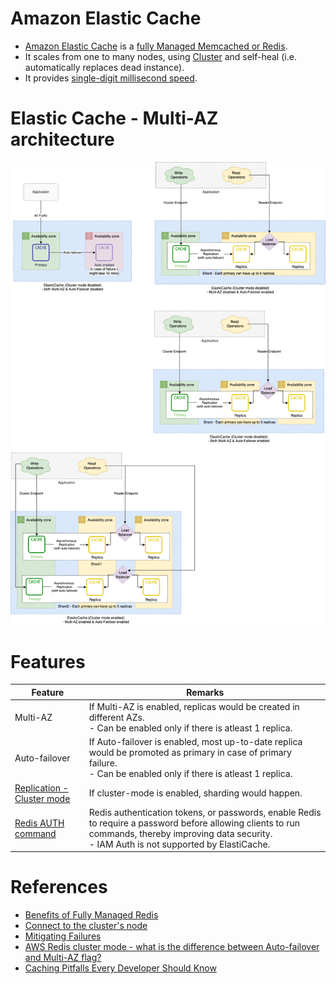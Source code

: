 # Amazon Elastic Cache
- [Amazon Elastic Cache](https://aws.amazon.com/elasticache/) is a [fully Managed Memcached or Redis](https://github.com/Anshul619/HLD-System-Designs/blob/main/1_Databases/8_Caching-InMemory-Databases/Redis/Readme.md).
- It scales from one to many nodes, using [Cluster](https://github.com/Anshul619/HLD-System-Designs/blob/main/4_Scalability/ServersCluster.md) and self-heal (i.e. automatically replaces dead instance).
- It provides [single-digit millisecond speed](https://github.com/Anshul619/HLD-System-Designs/blob/main/4_Scalability/Latency.md).

# Elastic Cache - Multi-AZ architecture

![img.png](assets/ElasticCache-Multi-AZ.drawio.png)

# Features

| Feature                                                                                     | Remarks                                                                                                                                                                                                 |
|---------------------------------------------------------------------------------------------|---------------------------------------------------------------------------------------------------------------------------------------------------------------------------------------------------------|
| Multi-AZ                                                                                    | If Multi-AZ is enabled, replicas would be created in different AZs.<br/>- Can be enabled only if there is atleast 1 replica.                                                                            |
| Auto-failover                                                                               | If Auto-failover is enabled, most up-to-date replica would be promoted as primary in case of primary failure.<br/>- Can be enabled only if there is atleast 1 replica.                                  |
| [Replication - Cluster mode](ClusterMode.md)                                                | If cluster-mode is enabled, sharding would happen.                                                                                                                                                      |
| [Redis AUTH command](https://docs.aws.amazon.com/AmazonElastiCache/latest/red-ug/auth.html) | Redis authentication tokens, or passwords, enable Redis to require a password before allowing clients to run commands, thereby improving data security.<br/>- IAM Auth is not supported by ElastiCache. |

# References
- [Benefits of Fully Managed Redis](https://aws.amazon.com/elasticache/redis/fully-managed-redis/)
- [Connect to the cluster's node](https://docs.aws.amazon.com/AmazonElastiCache/latest/red-ug/GettingStarted.ConnectToCacheNode.html)
- [Mitigating Failures](https://docs.aws.amazon.com/AmazonElastiCache/latest/red-ug/FaultTolerance.html)
- [AWS Redis cluster mode - what is the difference between Auto-failover and Multi-AZ flag?](https://stackoverflow.com/questions/69105387/aws-redis-cluster-mode-what-is-the-difference-between-auto-failover-and-multi)
- [Caching Pitfalls Every Developer Should Know](https://www.youtube.com/watch?v=wh98s0XhMmQ)